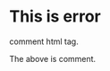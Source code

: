# This is error

comment html tag.

<!-- | Area | Avaya | Microsoft | -->
<!-- |---|---|---| -->
<!-- | Language | Java | C/C++ | -->
<!-- | Size | 1 MLOC | 40+ MLOC | -->
<!-- | Domain | Application | System | -->
<!-- | Team Size | ~ 100 | 1000+ | -->
<!-- | Users | ~1000 | ~100M | -->
<!-- | Testing Phase | Unit | System | -->
<!-- | Tools | JUnit | In-house | -->
<!-- | Type of Coverage | Statement, branch | Block, Arc | -->
<!-- | Granularity | Files | Binaries| -->

The above is comment.